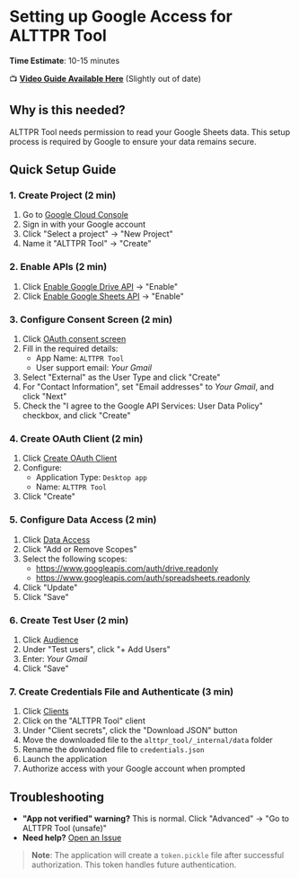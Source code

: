 # Setting up Google Access for ALTTPR Tool

**Time Estimate**: 10-15 minutes

📺 **[Video Guide Available Here](https://youtu.be/YN18TCOHGAM)** (Slightly out of date)

## Why is this needed?
ALTTPR Tool needs permission to read your Google Sheets data. This setup process is required by Google to ensure your data remains secure.

## Quick Setup Guide

### 1. Create Project (2 min)
1. Go to [Google Cloud Console](https://console.cloud.google.com)
2. Sign in with your Google account
3. Click "Select a project" → "New Project"
4. Name it "ALTTPR Tool" → "Create"

### 2. Enable APIs (2 min)
1. Click [Enable Google Drive API](https://console.cloud.google.com/apis/library/drive.googleapis.com) → "Enable"
2. Click [Enable Google Sheets API](https://console.cloud.google.com/apis/library/sheets.googleapis.com) → "Enable"

### 3. Configure Consent Screen (2 min)
1. Click [OAuth consent screen](https://console.cloud.google.com/auth/overview/create)
2. Fill in the required details:
   - App Name: `ALTTPR Tool`
   - User support email: *Your Gmail*
3. Select "External" as the User Type and click "Create"
4. For "Contact Information", set "Email addresses" to *Your Gmail*, and click "Next"
5. Check the "I agree to the Google API Services: User Data Policy" checkbox, and click "Create"

### 4. Create OAuth Client (2 min)
1. Click [Create OAuth Client](https://console.cloud.google.com/auth/clients/create)
2. Configure:
   - Application Type: `Desktop app`
   - Name: `ALTTPR Tool`
3. Click "Create"

### 5. Configure Data Access (2 min)
1. Click [Data Access](https://console.cloud.google.com/auth/scopes)
2. Click "Add or Remove Scopes"
3. Select the following scopes:
   - https://www.googleapis.com/auth/drive.readonly
   - https://www.googleapis.com/auth/spreadsheets.readonly
4. Click "Update"
5. Click "Save"

### 6. Create Test User (2 min)
1. Click [Audience](https://console.cloud.google.com/auth/audience)
2. Under "Test users", click "+ Add Users"
3. Enter: *Your Gmail*
4. Click "Save"

### 7. Create Credentials File and Authenticate (3 min)
1. Click [Clients](https://console.cloud.google.com/auth/clients)
2. Click on the "ALTTPR Tool" client
3. Under "Client secrets", click the "Download JSON" button
4. Move the downloaded file to the `alttpr_tool/_internal/data` folder
5. Rename the downloaded file to `credentials.json`
6. Launch the application
7. Authorize access with your Google account when prompted

## Troubleshooting
- **"App not verified" warning?** This is normal. Click "Advanced" → "Go to ALTTPR Tool (unsafe)"
- **Need help?** [Open an Issue](https://github.com/yourusername/alttpr_tool/issues)

> **Note**: The application will create a `token.pickle` file after successful authorization. This token handles future authentication.